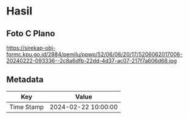 # Hasil

## Foto C Plano

https://sirekap-obj-formc.kpu.go.id/2884/pemilu/ppwp/52/06/06/20/17/5206062017006-20240222-093336--2c8a6dfb-22dd-4d37-ac07-217f7a606d68.jpg


## Metadata

| Key        | Value               |
| ---------- | ------------------- |
| Time Stamp | 2024-02-22 10:00:00 |




